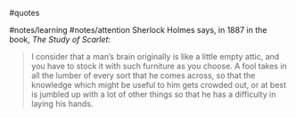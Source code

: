 #quotes 

#notes/learning #notes/attention 
Sherlock Holmes says, in 1887 in the book, _The Study of Scarlet_:

> I consider that a man’s brain originally is like a little empty attic, and you have to stock it with such furniture as you choose. A fool takes in all the lumber of every sort that he comes across, so that the knowledge which might be useful to him gets crowded out, or at best is jumbled up with a lot of other things so that he has a difficulty in laying his hands.